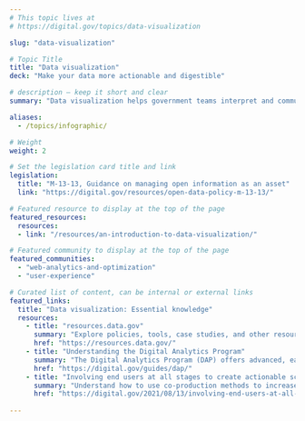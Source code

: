 ```yaml
---
# This topic lives at
# https://digital.gov/topics/data-visualization

slug: "data-visualization"

# Topic Title
title: "Data visualization"
deck: "Make your data more actionable and digestible"

# description — keep it short and clear
summary: "Data visualization helps government teams interpret and communicate information. Visualizations can help simplify complex data, encourage broader interest on a topic, and increase transparency."

aliases:
  - /topics/infographic/

# Weight
weight: 2

# Set the legislation card title and link
legislation:
  title: "M-13-13, Guidance on managing open information as an asset"
  link: "https://digital.gov/resources/open-data-policy-m-13-13/"

# Featured resource to display at the top of the page
featured_resources:
  resources:
  - link: "/resources/an-introduction-to-data-visualization/"

# Featured community to display at the top of the page
featured_communities:
  - "web-analytics-and-optimization"
  - "user-experience"

# Curated list of content, can be internal or external links
featured_links:
  title: "Data visualization: Essential knowledge"
  resources: 
    - title: "resources.data.gov"
      summary: "Explore policies, tools, case studies, and other resources supporting the use of data in government."
      href: "https://resources.data.gov/"
    - title: "Understanding the Digital Analytics Program"
      summary: "The Digital Analytics Program (DAP) offers advanced, easy web analytics for federal agencies."
      href: "https://digital.gov/guides/dap/"
    - title: "Involving end users at all stages to create actionable science products for complex, real-world issues"
      summary: "Understand how to use co-production methods to increase the usefulness of scientific results, products, and tools."
      href: "https://digital.gov/2021/08/13/involving-end-users-at-all-stages-to-create-actionable-science-products-for-complex-real-world-issues/"
      
---
```

